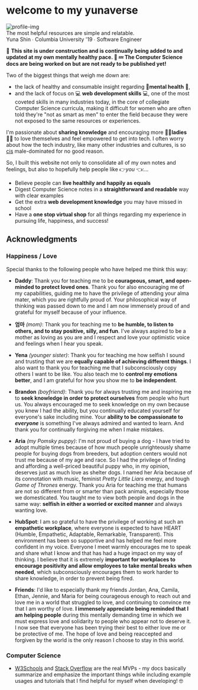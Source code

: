 # welcome to my yunaverse

<img class="profile-img" alt="profile-img" src="https://user-images.githubusercontent.com/30121322/90344213-83cd5c00-dfe5-11ea-98ee-0b1a7d7d568e.png">

<div class="profile-text">
  The most helpful resources are simple and relatable.
  <div class="profile-text-author">Yuna Shin ∙ Columbia University '19 ∙ Software Engineer</div>
</div>

🚧 **This site is under construction and is continually being added to and updated at my own mentally healthy pace. 💭 💤 The Computer Science docs are being worked on but are not ready to be published yet!**

Two of the biggest things that weigh me down are:

- the lack of healthy and consumable insight regarding 💊**mental health** 💊,
- and the lack of focus on 💻 **web development skills** 💻, one of the most coveted skills in many industries today, in the core of collegiate Computer Science curricula, making it difficult for women who are often told they're "not as smart as men" to enter the field because they were not exposed to the same resources or experiences.

I'm passionate about **sharing knowledge** and encouraging more 💁‍♀️**ladies** 💁‍♀️ to love themselves and feel empowered to get into tech. I often worry about how the tech industry, like many other industries and cultures, is so <a href="https://en.wikipedia.org/wiki/Cisgender">cis</a> male-dominated for no good reason.

So, I built this website not only to consolidate all of my own notes and feelings, but also to hopefully help people like 👉*you* 👈:...

- Believe people can **live healthily and happily as equals**
- Digest Computer Science notes in a **straightforward and readable** way with clear examples
- Get the extra **web development knowledge** you may have missed in school
- Have a **one stop virtual shop** for all things regarding my experience in pursuing life, happiness, and success!

## Acknowledgments

### Happiness / Love

Special thanks to the following people who have helped me think this way:

- **<a class="turquoise">Daddy</a>**: Thank you for teaching me to be **courageous, smart, and open-minded to protect loved ones**. Thank you for also encouraging me of my capabilities, guiding me to have the privilege of attending your alma mater, which you are rightfully proud of. Your philosophical way of thinking was passed down to me and I am now immensely proud of and grateful for myself because of your influence.

- **<a class="turquoise">엄마</a>** _(mom)_: Thank you for teaching me to **be humble, to listen to others, and to stay positive, silly, and fun**. I've always aspired to be a mother as loving as you are and I respect and love your optimistic voice and feelings when I hear you speak.

- **<a class="turquoise">Yena</a>** _(younger sister)_: Thank you for teaching me how selfish I sound and trusting that we are **equally capable of achieving different things**. I also want to thank you for teaching me that I subconsciously copy others I want to be like. You also teach me to **control my emotions better**, and I am grateful for how you show me to **be independent**.

- **<a class="turquoise">Brandon</a>** _(boyfriend)_: Thank you for always trusting me and inspiring me to **seek knowledge in order to protect ourselves** from people who hurt us. You always encouraged me to seek knowledge on my own because you knew I had the ability, but you continually educated yourself for everyone's sake including mine. Your **ability to be compassionate to _everyone_** is something I've always admired and wanted to learn. And thank you for continually forgiving me when I make mistakes.

- **<a class="turquoise">Aria</a>** _(my Pomsky puppy)_: I'm not proud of buying a dog - I have tried to adopt multiple times because of how much people unrighteously shame people for buying dogs from breeders, but adoption centers would not trust me because of my age and race. So I had the privilege of finding and affording a well-priced beautiful puppy who, in my opinion, deserves just as much love as shelter dogs. I named her Aria because of its connotation with music, feminist _Pretty Little Liars_ energy, and tough _Game of Thrones_ energy. Thank you Aria for teaching me that humans are not so different from or smarter than pack animals, especially those we domesticated. You taught me to view both people and dogs in the same way: **selfish in either a worried or excited manner** and always wanting love.

- **<a class="turquoise">HubSpot</a>**: I am so grateful to have the privilege of working at such an **empathetic workplace**, where everyone is expected to have HEART (Humble, Empathetic, Adaptable, Remarkable, Transparent). This environment has been so supportive and has helped me feel more confident in my voice. Everyone I meet warmly encourages me to speak and share what I know and that has had a huge impact on my way of thinking. I believe that it is extremely **important for workplaces to encourage positivity and allow employees to take mental breaks when needed**, which subconsciously encourages them to work harder to share knowledge, in order to prevent being fired.

- **<a class="turquoise">Friends</a>**: I'd like to especially thank my friends Jordan, Ana, Camila, Ethan, Jennie, and Maria for being courageous enough to reach out and love me in a world that struggled to love, and continuing to convince me that I am worthy of love. **I immensely appreciate being reminded that I am helping people** during this mentally demanding time in which we must express love and solidarity to people who appear not to deserve it. I now see that everyone has been trying their best to either love me or be protective of me. The hope of love and being reaccepted and forgiven by the world is the only reason I choose to stay in this world.

### Computer Science

- [W3Schools](https://www.w3schools.com/) and [Stack Overflow](https://stackoverflow.com/) are the real MVPs - my docs basically summarize and emphasize the important things while including example usages and tutorials that I find helpful for myself when developing! 🤓

